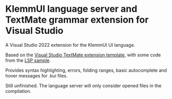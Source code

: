 # KlemmUI language server and TextMate grammar extension for Visual Studio

A Visual Studio 2022 extension for the KlemmUI UI language.

Based on the
[Visual Studio TextMate extension template](https://github.com/Microsoft/VSSDK-Extensibility-Samples/tree/master/TextmateGrammar),
with some code from the
[LSP sample](https://github.com/microsoft/VSSDK-Extensibility-Samples/tree/master/LanguageServerProtocol).

Provides syntax highlighting, errors, folding ranges,
basic autocomplete and hover messages for .kui files.

Still unfinished. The language server will only consider opened files in the compilation.